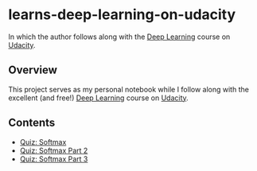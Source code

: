 # learns-deep-learning-on-udacity

In which the author follows along with the [Deep Learning][] course on [Udacity][].

## Overview

This project serves as my personal notebook while I follow along with the excellent (and free!) [Deep Learning][] course on [Udacity][].

## Contents

* [Quiz: Softmax](quiz-softmax/)
* [Quiz: Softmax Part 2](quiz-softmax-part-2/)
* [Quiz: Softmax Part 3](quiz-softmax-part-3/)


[Udacity]: https://www.udacity.com
[Deep Learning]: https://classroom.udacity.com/courses/ud730
